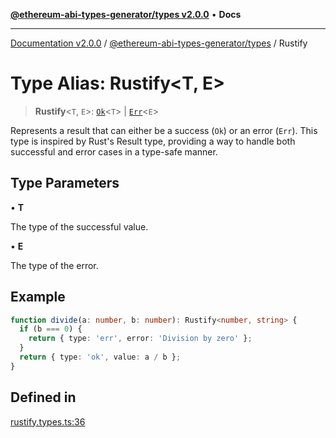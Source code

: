 [**@ethereum-abi-types-generator/types v2.0.0**](../README.md) • **Docs**

***

[Documentation v2.0.0](../../../packages.md) / [@ethereum-abi-types-generator/types](../README.md) / Rustify

# Type Alias: Rustify\<T, E\>

> **Rustify**\<`T`, `E`\>: [`Ok`](Ok.md)\<`T`\> \| [`Err`](Err.md)\<`E`\>

Represents a result that can either be a success (`Ok`) or an error (`Err`).
This type is inspired by Rust's Result type, providing a way to handle
both successful and error cases in a type-safe manner.

## Type Parameters

• **T**

The type of the successful value.

• **E**

The type of the error.

## Example

```ts
function divide(a: number, b: number): Rustify<number, string> {
  if (b === 0) {
    return { type: 'err', error: 'Division by zero' };
  }
  return { type: 'ok', value: a / b };
}
```

## Defined in

[rustify.types.ts:36](https://github.com/niZmosis/ethereum-abi-types-generator/blob/b8e282ea584f52118722e9d563db502ef3e0aa75/packages/types/src/rustify.types.ts#L36)

